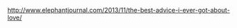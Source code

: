 <a href="http://www.elephantjournal.com/2013/11/the-best-advice-i-ever-got-about-love/" target="_blank">http://www.elephantjournal.com/2013/11/the-best-advice-i-ever-got-about-love/</a>